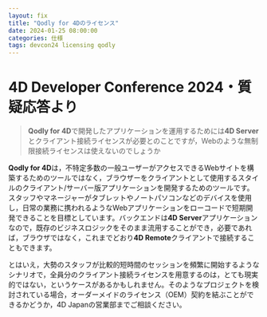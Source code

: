```yaml
---
layout: fix
title: "Qodly for 4Dのライセンス"
date: 2024-01-25 08:00:00
categories: 仕様
tags: devcon24 licensing qodly
---
```


# 4D Developer Conference 2024・質疑応答より

> **Qodly for 4D**で開発したアプリケーションを運用するためには**4D Server**とクライアント接続ライセンスが必要とのことですが，Webのような無制限接続ライセンスは使えないのでしょうか

**Qodly for 4D**は，不特定多数の一般ユーザーがアクセスできるWebサイトを構築するためのツールではなく，ブラウザーをクライアントとして使用するスタイルのクライアント/サーバー版アプリケーションを開発するためのツールです。スタッフやマネージャーがタブレットやノートパソコンなどのデバイスを使用し，日常の業務に携われるようなWebアプリケーションをローコードで短期開発できることを目標としています。バックエンドは**4D Server**アプリケーションなので，既存のビジネスロジックをそのまま流用することができ，必要であれば，ブラウザではなく，これまでどおり**4D Remote**クライアントで接続することもできます。

とはいえ，大勢のスタッフが比較的短時間のセッションを頻繁に開始するようなシナリオで，全員分のクライアント接続ライセンスを用意するのは，とても現実的ではない，というケースがあるかもしれません。そのようなプロジェクトを検討されている場合，オーダーメイドのライセンス（OEM）契約を結ぶことができるかどうか，4D Japanの営業部までご相談ください。